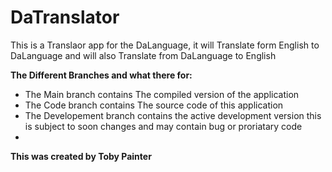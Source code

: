 # DaTranslator
This is a Translaor app for the DaLanguage,
it will Translate form English to DaLanguage and will also Translate from DaLanguage to English

**The Different Branches and what there for:**
- The Main branch contains The compiled version of the application
- The Code branch contains The source code of this application 
- The Developement branch contains the active development version this is subject to soon changes and may contain bug or proriatary code
- 
**This was created by Toby Painter**
